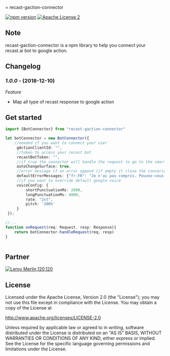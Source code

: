 = recast-gaction-connector

[![npm version](https://badge.fury.io/js/recast-gaction-connector.svg)](https://www.npmjs.com/@angular/core)
[![Apache License 2](http://img.shields.io/badge/license-ASF2-blue.svg)](http://www.apache.org/licenses/LICENSE-2.0.txt)

## Note

recast-gaction-connector is a npm library to help you connect your recast.ai bot to google action.

## Changelog

### *1.0.0* - (2018-12-10)
*Feature*
- Map all type of recast response to google action


## Get started

```typescript
import {BotConnector} from "recast-gaction-connector"

let botConnector = new BotConnector({
    //needed if you want to connect your user
     gActionClientId: "", 
     //token to access your recast bot
     recastBotToken: "",
     //if true the connector will handle the request to go to the smartphone if you want to display a card
     autoChangeSurface: true,
     //error message if an error append (if empty it close the conversation)
     defaultErrorMessages: {"fr-FR": "Je n'ai pas compris. Pouvez-vous répéter ?"}, 
     //if you want to override default google voice
     voiceConfig: {
         shortPunctuationMs: 2000,
         longPunctuationMs: 4000,
         rate: "2st",
         pitch: '200%'
     }
 });

//...
function onRequest(req: Request, resp: Response){
    return botConnector.handleRequest(req, resp)
}



```

## Partner

[![Leroy Merlin,120,120](doc/lm.jpg)](https://www.leroymerlin.fr)


## License

Licensed under the Apache License, Version 2.0 (the "License");
you may not use this file except in compliance with the License.
You may obtain a copy of the License at

   http://www.apache.org/licenses/LICENSE-2.0

Unless required by applicable law or agreed to in writing, software
distributed under the License is distributed on an "AS IS" BASIS,
WITHOUT WARRANTIES OR CONDITIONS OF ANY KIND, either express or implied.
See the License for the specific language governing permissions and
limitations under the License.
